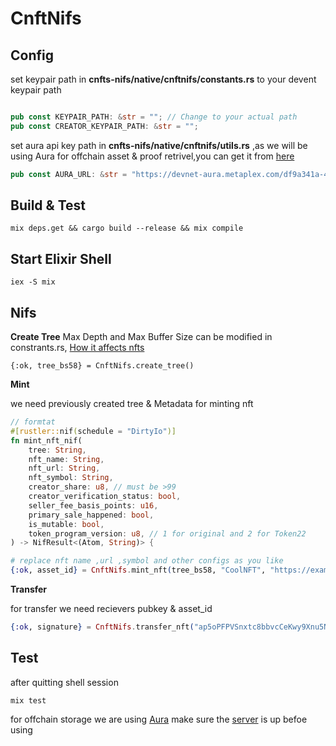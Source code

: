 # CnftNifs

## Config 
set keypair path in **cnfts-nifs/native/cnftnifs/constants.rs** to your devent keypair path 
```rust

pub const KEYPAIR_PATH: &str = ""; // Change to your actual path
pub const CREATOR_KEYPAIR_PATH: &str = "";

```
set aura api key path in **cnfts-nifs/native/cnftnifs/utils.rs** ,as we will be using Aura for offchain asset & proof retrivel,you can get it from [here](https://aura-app.metaplex.com/en/login) 
```rust
pub const AURA_URL: &str = "https://devnet-aura.metaplex.com/df9a341a-4158-439c-bbde-28635dfd1cad";

```
## Build & Test
```shell
mix deps.get && cargo build --release && mix compile 
```
## Start Elixir Shell
```shell
iex -S mix 
```
## Nifs
**Create Tree**
Max Depth and Max Buffer Size can be modified in constrants.rs,
[How it affects nfts](https://developers.metaplex.com/bubblegum/create-trees)
```shell
{:ok, tree_bs58} = CnftNifs.create_tree()
```
**Mint**

we need previously created tree & Metadata for minting nft
```rust
// formtat
#[rustler::nif(schedule = "DirtyIo")]
fn mint_nft_nif(
    tree: String,
    nft_name: String,
    nft_url: String,
    nft_symbol: String,
    creator_share: u8, // must be >99
    creator_verification_status: bool,
    seller_fee_basis_points: u16,
    primary_sale_happened: bool,
    is_mutable: bool,
    token_program_version: u8, // 1 for original and 2 for Token22
) -> NifResult<(Atom, String)> {
```
```elixir
# replace nft name ,url ,symbol and other configs as you like
{:ok, asset_id} = CnftNifs.mint_nft(tree_bs58, "CoolNFT", "https://example.com/nft.png", "CNFT", 100, true, 500, false, true, 1)
```
**Transfer**

for transfer we need recievers pubkey &  asset_id
```elixir
{:ok, signature} = CnftNifs.transfer_nft("ap5oPFPVSnxtc8bbvcCeKwy9Xnu5NePhMGzX2hexDVh",asset_id)
```
## Test
after quitting shell session
```shell
mix test
```
for offchain storage we are using [Aura](https://aura.metaplex.com/) make sure the [server](https://api.devnet.solana.com) is up befoe using 

